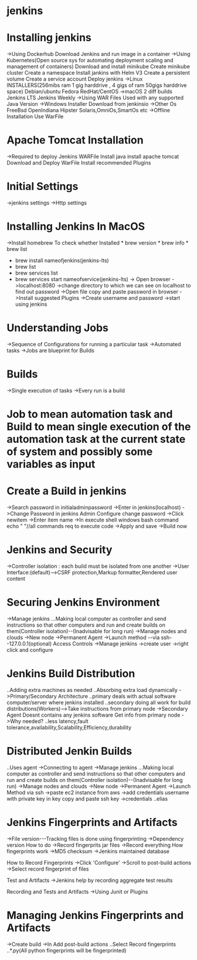 # jenkins
# Installing jenkins
->Using Dockerhub
   Download Jenkins and run image in a container
->Using Kubernetes(Open source sys for automating deployment scaling and management of containers)
   Download and install minikube
   Create minikube cluster
   Create a namespace
   Install jankins with Helm V3
   Create a persistent volume
   Create a service account
   Deploy jenkins
->Linux INSTALLERS(256mibs ram 1 gig harddrive , 4 gigs of ram 50gigs harddrive space)
  Debian/ubuntu
  Fedora
  RedHat/CentOS
->macOS
  2 diff builds
    Jenkins LTS
    Jenkins Weekly
->Using WAR Files
   Used with any supported Java Version
->Windows Installer
   Download from jenkinsio
->Other Os
   FreeBsd
   OpenIndiana Hipster
   Solaris,OmniOs,SmartOs etc
->Offline Installation
   Use WarFile


# Apache Tomcat Installation
  ->Required to deploy Jenkins WARFile
    Install java
    install apache tomcat
    Download and Deploy WarFile
    Install recommended Plugins

# Initial Settings
  ->jenkins settings
  ->Http settings



# Installing Jenkins In MacOS
  ->Install homebrew
    To check whether Installed
    * brew version
    * brew info
    * brew list
  * brew install nameofjenkins(jenkins-lts)
  * brew list
  * brew services list
  * brew services start nameofservice(jenkins-lts)
  -> Open browser ->localhost:8080
                  ->change directory to which we can see on localhost to find out password
                  ->Open file copy and paste password in browser
  ->Install suggested Plugins
  ->Create username and password
  ->start using jenkins

# Understanding Jobs
  ->Sequence of Configurations for running a particular task
  ->Automated tasks
  ->Jobs are blueprint for Builds
# Builds
  ->Single execution of tasks
  ->Every run is a build

  # Job to mean automation task and Build to mean single execution of the automation task at the current state of system and possibly some variables as input

# Create a Build in jenkins
 ->Search password in initialadminpassword
 ->Enter in jenkins(localhost)
 ->Change Password in jenkins
   Admin
   Configure
   change password
->Click newitem
->Enter item name
->In execute shell
   windows bash command
   echo "  "//all commands req to execute code
->Apply and save
->Build now

# Jenkins and Security
 ->Controller isolation : each build must be isolated from one another
 ->User Interface:(default)-->CSRF protection,Markup formatter,Rendered user content
 
# Securing Jenkins Environment
 ->Manage jenkins
 ...Making local computer as controller and send instructions so that other computers and run and create builds on them(Controller isolation)--(Inadvisable for long run)
 ->Manage nodes and clouds
 ->New node
 ->Permanent Agent
 ->Launch method --via ssh--127.0.0.1(optional)
 Access Controls
 ->Manage jenkins
 ->create user 
 ->right click and configure

# Jenkins Build Distribution
..Adding extra machines as needed
..Absorbing extra load dynamically
 ->Primary/Secondary Architecture
    ..primary deals with actual software computer/server where jenkins installed
    ..secondary doing all work for build distributions(Workers)-->Take instructions from primary node
 ->Secondary Agent
   Doesnt contains any jenkins software
   Get info from primary node
->Why needed?
 ..less latency,fault tolerance,availability,Scalability,Efficiency,durability

 # Distributed Jenkin Builds
 ..Uses agent
->Connecting to agent
     ->Manage jenkins
    ...Making local computer as controller and send instructions so that other computers and run and create builds on them(Controller isolation)--(Inadvisable for long run)
    ->Manage nodes and clouds
    ->New node
    ->Permanent Agent
    ->Launch Method via ssh
      ->paste ec2 instance from aws
      ->add credentials
        username with private key
        in key copy and paste ssh key
      ->credentials ..elias
# Jenkins Fingerprints and Artifacts 
  ->File version---Tracking files is done using fingerprinting
  ->Dependency version
  How to do
  ->Record fingerprits jar files
  ->Record everything
  How fingerprints work
  ->MD5 checksum
  ->Jenkins maintained database

  How to Record Fingerprints
  ->Click 'Configure'
  ->Scroll to post-build actions
  ->Select record fingerprint of files

  Test and Artifacts
  ->Jenkins help by recording aggregate test results

  Recording and Tests and Artifacts
  ->Using Junit or Plugins
  
# Managing Jenkins Fingerprints and Artifacts 
  ->Create build
  ->In Add post-build actions
    ..Select Record fingerprints
    ..*.py(All python fingerprints will be fingerprinted)
    
  
        
 
    
 
  


  

    
  
 
